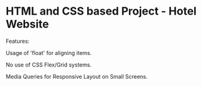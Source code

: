 # HTML and CSS based Project - Hotel Website

Features:

Usage of 'float' for aligning items.

No use of CSS Flex/Grid systems.

Media Queries for Responsive Layout on Small Screens.
